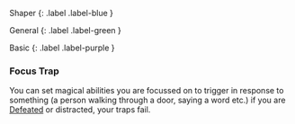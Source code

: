 
Shaper
{: .label .label-blue }

General
{: .label .label-green }

Basic
{: .label .label-purple }
### Focus Trap

You can set magical abilities you are focussed on to trigger in response to something (a person walking through a door, saying a word etc.) if you are [Defeated](Core/Effects#Defeated) or distracted, your traps fail.